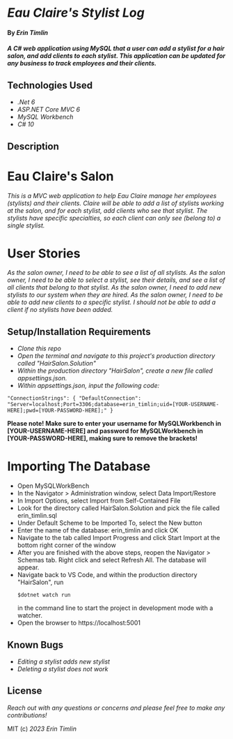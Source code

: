 # _Eau Claire's Stylist Log_

#### By _Erin Timlin_

#### _A C# web application using MySQL that a user can add a stylist for a hair salon, and add clients to each stylist. This application can be updated for any business to track employees and their clients._

## Technologies Used

* _.Net 6_
* _ASP.NET Core MVC 6_
* _MySQL Workbench_
* _C# 10_


## Description

# Eau Claire's Salon
_This is a MVC web application to help Eau Claire manage her employees (stylists) and their clients. Claire will be able to add a list of stylists working at the salon, and for each stylist, add clients who see that stylist. The stylists have specific specialties, so each client can only see (belong to) a single stylist._

# User Stories
_As the salon owner, I need to be able to see a list of all stylists._
_As the salon owner, I need to be able to select a stylist, see their details, and see a list of all clients that belong to that stylist._
_As the salon owner, I need to add new stylists to our system when they are hired._
_As the salon owner, I need to be able to add new clients to a specific stylist. I should not be able to add a client if no stylists have been added._

## Setup/Installation Requirements

* _Clone this repo_
* _Open the terminal and navigate to this project's production directory called "HairSalon.Solution"_
* _Within the production directory "HairSalon", create a new file called appsettings.json._
* _Within appsettings.json, input the following code:_
<pre><code>"ConnectionStrings": { "DefaultConnection": "Server=localhost;Port=3306;database=erin_timlin;uid=[YOUR-USERNAME-HERE];pwd=[YOUR-PASSWORD-HERE];" }</code></pre>
<strong>Please note! Make sure to enter your username for MySQLWorkbench in [YOUR-USERNAME-HERE] and password for MySQLWorkbench in [YOUR-PASSWORD-HERE], making sure to remove the brackets!</strong>

# Importing The Database

* Open MySQLWorkBench
* In the Navigator > Administration window, select Data Import/Restore
* In Import Options, select Import from Self-Contained File
* Look for the directory called HairSalon.Solution and pick the file called erin_timlin.sql
* Under Default Scheme to be Imported To, select the New button
* Enter the name of the database: erin_timlin and click OK
* Navigate to the tab called Import Progress and click Start Import at the bottom right corner of the window
* After you are finished with the above steps, reopen the Navigator > Schemas tab. Right click and select Refresh All. The database will appear.
* Navigate back to VS Code, and within the production directory "HairSalon", run <pre><code>$dotnet watch run</code></pre> in the command line to start the project in development mode with a watcher.
* Open the browser to https://localhost:5001


## Known Bugs

* _Editing a stylist adds new stylist_
* _Deleting a stylist does not work_

## License

_Reach out with any questions or concerns and please feel free to make any contributions!_

MIT (c) _2023_ _Erin Timlin_